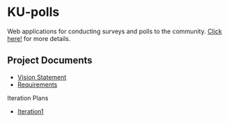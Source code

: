# KU-polls

Web applications for conducting surveys and polls to the community. [Click here!](https://github.com/vnsvakanda/ku-polls/wiki) for more details.

## Project Documents

* [Vision Statement](https://github.com/vnsvakanda/ku-polls/wiki/Vision-Statement)
* [Requirements](https://github.com/vnsvakanda/ku-polls/wiki/Requirements)

Iteration Plans

* [Iteration1](https://github.com/vnsvakanda/ku-polls/wiki/Iteration-1)

